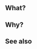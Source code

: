 ## What?

<!-- Please describe what you changed. -->

## Why?

<!-- Please describe why you changed. -->

## See also

<!-- Write additional information if neccessary. It should be written if there are related PRs that should be merged at the same time. -->